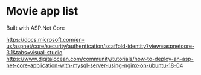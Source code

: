 # Movie app list 
Built with ASP.Net Core

https://docs.microsoft.com/en-us/aspnet/core/security/authentication/scaffold-identity?view=aspnetcore-3.1&tabs=visual-studio
https://www.digitalocean.com/community/tutorials/how-to-deploy-an-asp-net-core-application-with-mysql-server-using-nginx-on-ubuntu-18-04
